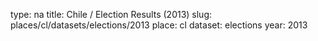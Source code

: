 type: na
title: Chile / Election Results (2013)
slug: places/cl/datasets/elections/2013
place: cl
dataset: elections
year: 2013

